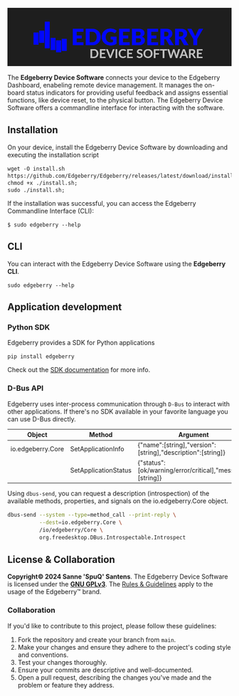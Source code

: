 ![Edgeberry Banner](https://raw.githubusercontent.com/Edgeberry/.github/main/brand/EdgeBerry_banner_device_software.png)

The **Edgeberry Device Software** connects your device to the Edgeberry Dashboard, enabeling remote device management. It manages the on-board status indicators for providing useful feedback and assigns essential functions, like device reset, to the physical button. The Edgeberry Device Software offers a commandline interface for interacting with the software.

## Installation
On your device, install the Edgeberry Device Software by downloading and executing the installation script
```
wget -O install.sh https://github.com/Edgeberry/Edgeberry/releases/latest/download/install.sh;
chmod +x ./install.sh;
sudo ./install.sh;
```
If the installation was successful, you can access the Edgeberry Commandline Interface (CLI):
```
$ sudo edgeberry --help
```

## CLI
You can interact with the Edgeberry Device Software using the **Edgeberry CLI**.
```
sudo edgeberry --help
```

## Application development
### Python SDK
Edgeberry provides a SDK for Python applications
```
pip install edgeberry
```
Check out the [SDK documentation](https://github.com/Edgeberry/Edgeberry-Python-SDK) for more info.

### D-Bus API
Edgeberry uses inter-process communication through `D-Bus` to interact with other applications. If there's no SDK available in your favorite language 
you can use D-Bus directly.

| Object           | Method              | Argument                                                    | 
|------------------|---------------------|-------------------------------------------------------------|
|io.edgeberry.Core |SetApplicationInfo   | {"name":[string],"version":[string],"description":[string]} |
|                  |SetApplicationStatus | {"status":[ok/warning/error/critical],"message":[string]}   |

Using `dbus-send`, you can request a description (introspection) of the available methods, properties, and signals on the io.edgeberry.Core object. 
```sh
dbus-send --system --type=method_call --print-reply \
          --dest=io.edgeberry.Core \
          /io/edgeberry/Core \
          org.freedesktop.DBus.Introspectable.Introspect
```

## License & Collaboration
**Copyright© 2024 Sanne 'SpuQ' Santens**. The Edgeberry Device Software is licensed under the **[GNU GPLv3](LICENSE.txt)**. The [Rules & Guidelines](https://github.com/Edgeberry/.github/blob/main/brand/Edgeberry_Trademark_Rules_and_Guidelines.md) apply to the usage of the Edgeberry™ brand.

### Collaboration

If you'd like to contribute to this project, please follow these guidelines:
1. Fork the repository and create your branch from `main`.
2. Make your changes and ensure they adhere to the project's coding style and conventions.
3. Test your changes thoroughly.
4. Ensure your commits are descriptive and well-documented.
5. Open a pull request, describing the changes you've made and the problem or feature they address.